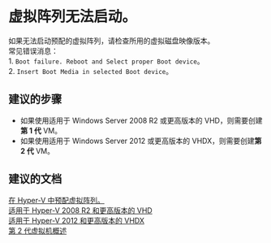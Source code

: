 <properties
    pageTitle="My virtual array doesn't boot up."
    description="虚拟阵列无法启动。"
    service="microsoft.storsimple"
    resource="managers"
    authors="anbacker"
    displayOrder="2"
    selfHelpType="resource"
    supportTopicIds=""
    resourceTags="9000Or1200Series"
    productPesIds=""
    cloudEnvironments="public"
/>


# <a name="my-virtual-array-doesnt-boot-up"></a>虚拟阵列无法启动。
如果无法启动预配的虚拟阵列，请检查所用的虚拟磁盘映像版本。 <br>
常见错误消息： <br>
    1. `Boot failure. Reboot and Select proper Boot device`。<br>
    2. `Insert Boot Media in selected Boot device`。

## <a name="recommended-steps"></a>**建议的步骤**
* 如果使用适用于 Windows Server 2008 R2 或更高版本的 VHD，则需要创建**第 1 代** VM。
* 如果使用适用于 Windows Server 2012 或更高版本的 VHDX，则需要创建**第 2 代** VM。


## <a name="recommended-documents"></a>**建议的文档**
[在 Hyper-V 中预配虚拟阵列。](https://aka.ms/storsimple-troubleshoot-provisionarray)<br>
[适用于 Hyper-V 2008 R2 和更高版本的 VHD](https://go.microsoft.com/fwLink/?LinkID=692085&clcid=0x409)<br>
[适用于 Hyper-V 2012 和更高版本的 VHDX](https://go.microsoft.com/fwLink/?LinkID=724278&clcid=0x409)<br>
[第 2 代虚拟机概述](https://technet.microsoft.com/library/dn282285.aspx)

